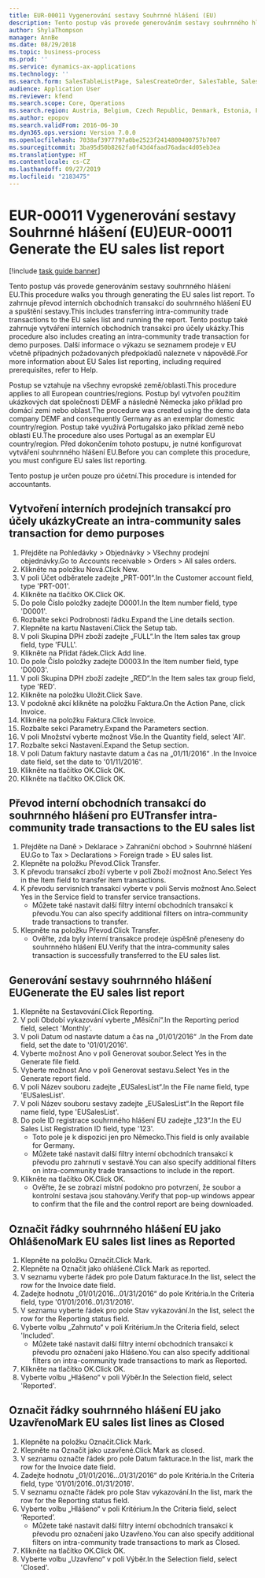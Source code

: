 ```yaml
---
title: EUR-00011 Vygenerování sestavy Souhrnné hlášení (EU)
description: Tento postup vás provede generováním sestavy souhrnného hlášení EU.
author: ShylaThompson
manager: AnnBe
ms.date: 08/29/2018
ms.topic: business-process
ms.prod: ''
ms.service: dynamics-ax-applications
ms.technology: ''
ms.search.form: SalesTableListPage, SalesCreateOrder, SalesTable, SalesEditLines,  EUSalesList, EUSalesListSelection, SysQueryForm, SysLookup
audience: Application User
ms.reviewer: kfend
ms.search.scope: Core, Operations
ms.search.region: Austria, Belgium, Czech Republic, Denmark, Estonia, Finland, France, Germany, Hungary, Ireland, Italy, Latvia, Lithuania, Netherlands, Poland, Spain, Sweden, United Kingdom
ms.author: epopov
ms.search.validFrom: 2016-06-30
ms.dyn365.ops.version: Version 7.0.0
ms.openlocfilehash: 7038af3977797a0be2523f2414800400757b7007
ms.sourcegitcommit: 3ba95d50b8262fa0f43d4faad76adac4d05eb3ea
ms.translationtype: HT
ms.contentlocale: cs-CZ
ms.lasthandoff: 09/27/2019
ms.locfileid: "2183475"
---
```

# <a name="eur-00011-generate-the-eu-sales-list-report"></a><span data-ttu-id="fc799-103">EUR-00011 Vygenerování sestavy Souhrnné hlášení (EU)</span><span class="sxs-lookup"><span data-stu-id="fc799-103">EUR-00011 Generate the EU sales list report</span></span>

[!include [task guide banner](../../includes/task-guide-banner.md)]

<span data-ttu-id="fc799-104">Tento postup vás provede generováním sestavy souhrnného hlášení EU.</span><span class="sxs-lookup"><span data-stu-id="fc799-104">This procedure walks you through generating the EU sales list report.</span></span> <span data-ttu-id="fc799-105">To zahrnuje převod interních obchodních transakcí do souhrnného hlášení EU a spuštění sestavy.</span><span class="sxs-lookup"><span data-stu-id="fc799-105">This includes transferring intra-community trade transactions to the EU sales list and running the report.</span></span> <span data-ttu-id="fc799-106">Tento postup také zahrnuje vytváření interních obchodních transakcí pro účely ukázky.</span><span class="sxs-lookup"><span data-stu-id="fc799-106">This procedure also includes creating an intra-community trade transaction for demo purposes.</span></span> <span data-ttu-id="fc799-107">Další informace o výkazu se seznamem prodeje v EU včetně případných požadovaných předpokladů naleznete v nápovědě.</span><span class="sxs-lookup"><span data-stu-id="fc799-107">For more information about EU Sales list reporting, including required prerequisites, refer to Help.</span></span>

<span data-ttu-id="fc799-108">Postup se vztahuje na všechny evropské země/oblasti.</span><span class="sxs-lookup"><span data-stu-id="fc799-108">This procedure applies to all European countries/regions.</span></span> <span data-ttu-id="fc799-109">Postup byl vytvořen použitím ukázkových dat společnosti DEMF a následně Německa jako příklad pro domácí zemi nebo oblast.</span><span class="sxs-lookup"><span data-stu-id="fc799-109">The procedure was created using the demo data company DEMF and consequently Germany as an exemplar domestic country/region.</span></span> <span data-ttu-id="fc799-110">Postup také využívá Portugalsko jako příklad země nebo oblasti EU.</span><span class="sxs-lookup"><span data-stu-id="fc799-110">The procedure also uses Portugal as an exemplar EU country/region.</span></span> <span data-ttu-id="fc799-111">Před dokončením tohoto postupu, je nutné konfigurovat vytváření souhrnného hlášení EU.</span><span class="sxs-lookup"><span data-stu-id="fc799-111">Before you can complete this procedure, you must configure EU sales list reporting.</span></span>

<span data-ttu-id="fc799-112">Tento postup je určen pouze pro účetní.</span><span class="sxs-lookup"><span data-stu-id="fc799-112">This procedure is intended for accountants.</span></span>


## <a name="create-an-intra-community-sales-transaction-for-demo-purposes"></a><span data-ttu-id="fc799-113">Vytvoření interních prodejních transakcí pro účely ukázky</span><span class="sxs-lookup"><span data-stu-id="fc799-113">Create an intra-community sales transaction for demo purposes</span></span>
1. <span data-ttu-id="fc799-114">Přejděte na Pohledávky > Objednávky > Všechny prodejní objednávky.</span><span class="sxs-lookup"><span data-stu-id="fc799-114">Go to Accounts receivable > Orders > All sales orders.</span></span>
2. <span data-ttu-id="fc799-115">Klikněte na položku Nová.</span><span class="sxs-lookup"><span data-stu-id="fc799-115">Click New.</span></span>
3. <span data-ttu-id="fc799-116">V poli Účet odběratele zadejte „PRT-001“.</span><span class="sxs-lookup"><span data-stu-id="fc799-116">In the Customer account field, type 'PRT-001'.</span></span>
4. <span data-ttu-id="fc799-117">Klikněte na tlačítko OK.</span><span class="sxs-lookup"><span data-stu-id="fc799-117">Click OK.</span></span>
5. <span data-ttu-id="fc799-118">Do pole Číslo položky zadejte D0001.</span><span class="sxs-lookup"><span data-stu-id="fc799-118">In the Item number field, type 'D0001'.</span></span>
6. <span data-ttu-id="fc799-119">Rozbalte sekci Podrobnosti řádku.</span><span class="sxs-lookup"><span data-stu-id="fc799-119">Expand the Line details section.</span></span>
7. <span data-ttu-id="fc799-120">Klepněte na kartu Nastavení.</span><span class="sxs-lookup"><span data-stu-id="fc799-120">Click the Setup tab.</span></span>
8. <span data-ttu-id="fc799-121">V poli Skupina DPH zboží zadejte „FULL“.</span><span class="sxs-lookup"><span data-stu-id="fc799-121">In the Item sales tax group field, type 'FULL'.</span></span>
9. <span data-ttu-id="fc799-122">Klikněte na Přidat řádek.</span><span class="sxs-lookup"><span data-stu-id="fc799-122">Click Add line.</span></span>
10. <span data-ttu-id="fc799-123">Do pole Číslo položky zadejte D0003.</span><span class="sxs-lookup"><span data-stu-id="fc799-123">In the Item number field, type 'D0003'.</span></span>
11. <span data-ttu-id="fc799-124">V poli Skupina DPH zboží zadejte „RED“.</span><span class="sxs-lookup"><span data-stu-id="fc799-124">In the Item sales tax group field, type 'RED'.</span></span>
12. <span data-ttu-id="fc799-125">Klikněte na položku Uložit.</span><span class="sxs-lookup"><span data-stu-id="fc799-125">Click Save.</span></span>
13. <span data-ttu-id="fc799-126">V podokně akcí klikněte na položku Faktura.</span><span class="sxs-lookup"><span data-stu-id="fc799-126">On the Action Pane, click Invoice.</span></span>
14. <span data-ttu-id="fc799-127">Klikněte na položku Faktura.</span><span class="sxs-lookup"><span data-stu-id="fc799-127">Click Invoice.</span></span>
15. <span data-ttu-id="fc799-128">Rozbalte sekci Parametry.</span><span class="sxs-lookup"><span data-stu-id="fc799-128">Expand the Parameters section.</span></span>
16. <span data-ttu-id="fc799-129">V poli Množství vyberte možnost Vše.</span><span class="sxs-lookup"><span data-stu-id="fc799-129">In the Quantity field, select 'All'.</span></span>
17. <span data-ttu-id="fc799-130">Rozbalte sekci Nastavení.</span><span class="sxs-lookup"><span data-stu-id="fc799-130">Expand the Setup section.</span></span>
18. <span data-ttu-id="fc799-131">V poli Datum faktury nastavte datum a čas na „01/11/2016“ .</span><span class="sxs-lookup"><span data-stu-id="fc799-131">In the Invoice date field, set the date to '01/11/2016'.</span></span>
19. <span data-ttu-id="fc799-132">Klikněte na tlačítko OK.</span><span class="sxs-lookup"><span data-stu-id="fc799-132">Click OK.</span></span>
20. <span data-ttu-id="fc799-133">Klikněte na tlačítko OK.</span><span class="sxs-lookup"><span data-stu-id="fc799-133">Click OK.</span></span>

## <a name="transfer-intra-community-trade-transactions-to-the-eu-sales-list"></a><span data-ttu-id="fc799-134">Převod interní obchodních transakcí do souhrnného hlášení pro EU</span><span class="sxs-lookup"><span data-stu-id="fc799-134">Transfer intra-community trade transactions to the EU sales list</span></span>
1. <span data-ttu-id="fc799-135">Přejděte na Daně > Deklarace > Zahraniční obchod > Souhrnné hlášení EU.</span><span class="sxs-lookup"><span data-stu-id="fc799-135">Go to Tax > Declarations > Foreign trade > EU sales list.</span></span>
2. <span data-ttu-id="fc799-136">Klepněte na položku Převod.</span><span class="sxs-lookup"><span data-stu-id="fc799-136">Click Transfer.</span></span>
3. <span data-ttu-id="fc799-137">K převodu transakcí zboží vyberte v poli Zboží možnost Ano.</span><span class="sxs-lookup"><span data-stu-id="fc799-137">Select Yes in the Item field to transfer item transactions.</span></span>
4. <span data-ttu-id="fc799-138">K převodu servisních transakcí vyberte v poli Servis možnost Ano.</span><span class="sxs-lookup"><span data-stu-id="fc799-138">Select Yes in the Service field to transfer service transactions.</span></span>
    * <span data-ttu-id="fc799-139">Můžete také nastavit další filtry interní obchodních transakcí k převodu.</span><span class="sxs-lookup"><span data-stu-id="fc799-139">You can also specify additional filters on intra-community trade transactions to transfer.</span></span>  
5. <span data-ttu-id="fc799-140">Klepněte na položku Převod.</span><span class="sxs-lookup"><span data-stu-id="fc799-140">Click Transfer.</span></span>
    * <span data-ttu-id="fc799-141">Ověřte, zda byly interní transakce prodeje úspěšně přeneseny do souhrnného hlášení EU.</span><span class="sxs-lookup"><span data-stu-id="fc799-141">Verify that the intra-community sales transaction is successfully transferred to the EU sales list.</span></span>  

## <a name="generate-the-eu-sales-list-report"></a><span data-ttu-id="fc799-142">Generování sestavy souhrnného hlášení EU</span><span class="sxs-lookup"><span data-stu-id="fc799-142">Generate the EU sales list report</span></span>
1. <span data-ttu-id="fc799-143">Klepněte na Sestavování.</span><span class="sxs-lookup"><span data-stu-id="fc799-143">Click Reporting.</span></span>
2. <span data-ttu-id="fc799-144">V poli Období vykazování vyberte „Měsíční“.</span><span class="sxs-lookup"><span data-stu-id="fc799-144">In the Reporting period field, select 'Monthly'.</span></span>
3. <span data-ttu-id="fc799-145">V poli Datum od nastavte datum a čas na „01/01/2016“ .</span><span class="sxs-lookup"><span data-stu-id="fc799-145">In the From date field, set the date to '01/01/2016'.</span></span>
4. <span data-ttu-id="fc799-146">Vyberte možnost Ano v poli Generovat soubor.</span><span class="sxs-lookup"><span data-stu-id="fc799-146">Select Yes in the Generate file field.</span></span>
5. <span data-ttu-id="fc799-147">Vyberte možnost Ano v poli Generovat sestavu.</span><span class="sxs-lookup"><span data-stu-id="fc799-147">Select Yes in the Generate report field.</span></span>
6. <span data-ttu-id="fc799-148">V poli Název souboru zadejte „EUSalesList“.</span><span class="sxs-lookup"><span data-stu-id="fc799-148">In the File name field, type 'EUSalesList'.</span></span>
7. <span data-ttu-id="fc799-149">V poli Název souboru sestavy zadejte „EUSalesList“.</span><span class="sxs-lookup"><span data-stu-id="fc799-149">In the Report file name field, type 'EUSalesList'.</span></span>
8. <span data-ttu-id="fc799-150">Do pole ID registrace souhrnného hlášení EU zadejte „123“.</span><span class="sxs-lookup"><span data-stu-id="fc799-150">In the EU Sales List Registration ID field, type '123'.</span></span>
    * <span data-ttu-id="fc799-151">Toto pole je k dispozici jen pro Německo.</span><span class="sxs-lookup"><span data-stu-id="fc799-151">This field is only available for Germany.</span></span>  
    * <span data-ttu-id="fc799-152">Můžete také nastavit další filtry interní obchodních transakcí k převodu pro zahrnutí v sestavě.</span><span class="sxs-lookup"><span data-stu-id="fc799-152">You can also specify additional filters on intra-community trade transactions to include in the report.</span></span>  
9. <span data-ttu-id="fc799-153">Klikněte na tlačítko OK.</span><span class="sxs-lookup"><span data-stu-id="fc799-153">Click OK.</span></span>
    * <span data-ttu-id="fc799-154">Ověřte, že se zobrazí místní podokno pro potvrzení, že soubor a kontrolní sestava jsou stahovány.</span><span class="sxs-lookup"><span data-stu-id="fc799-154">Verify that pop-up windows appear to confirm that the file and the control report are being downloaded.</span></span>  

## <a name="mark-eu-sales-list-lines-as-reported"></a><span data-ttu-id="fc799-155">Označit řádky souhrnného hlášení EU jako Ohlášeno</span><span class="sxs-lookup"><span data-stu-id="fc799-155">Mark EU sales list lines as Reported</span></span>
1. <span data-ttu-id="fc799-156">Klepněte na položku Označit.</span><span class="sxs-lookup"><span data-stu-id="fc799-156">Click Mark.</span></span>
2. <span data-ttu-id="fc799-157">Klepněte na Označit jako ohlášené.</span><span class="sxs-lookup"><span data-stu-id="fc799-157">Click Mark as reported.</span></span>
3. <span data-ttu-id="fc799-158">V seznamu vyberte řádek pro pole Datum fakturace.</span><span class="sxs-lookup"><span data-stu-id="fc799-158">In the list, select the row for the Invoice date field.</span></span>
4. <span data-ttu-id="fc799-159">Zadejte hodnotu „01/01/2016…01/31/2016“ do pole Kritéria.</span><span class="sxs-lookup"><span data-stu-id="fc799-159">In the Criteria field, type '01/01/2016..01/31/2016'.</span></span>
5. <span data-ttu-id="fc799-160">V seznamu vyberte řádek pro pole Stav vykazování.</span><span class="sxs-lookup"><span data-stu-id="fc799-160">In the list, select the row for the Reporting status field.</span></span>
6. <span data-ttu-id="fc799-161">Vyberte volbu „Zahrnuto“ v poli Kritérium.</span><span class="sxs-lookup"><span data-stu-id="fc799-161">In the Criteria field, select 'Included'.</span></span>
    * <span data-ttu-id="fc799-162">Můžete také nastavit další filtry interní obchodních transakcí k převodu pro označení jako Hlášeno.</span><span class="sxs-lookup"><span data-stu-id="fc799-162">You can also specify additional filters on intra-community trade transactions to mark as Reported.</span></span>  
7. <span data-ttu-id="fc799-163">Klikněte na tlačítko OK.</span><span class="sxs-lookup"><span data-stu-id="fc799-163">Click OK.</span></span>
8. <span data-ttu-id="fc799-164">Vyberte volbu „Hlášeno“ v poli Výběr.</span><span class="sxs-lookup"><span data-stu-id="fc799-164">In the Selection field, select 'Reported'.</span></span>

## <a name="mark-eu-sales-list-lines-as-closed"></a><span data-ttu-id="fc799-165">Označit řádky souhrnného hlášení EU jako Uzavřeno</span><span class="sxs-lookup"><span data-stu-id="fc799-165">Mark EU sales list lines as Closed</span></span>
1. <span data-ttu-id="fc799-166">Klepněte na položku Označit.</span><span class="sxs-lookup"><span data-stu-id="fc799-166">Click Mark.</span></span>
2. <span data-ttu-id="fc799-167">Klepněte na Označit jako uzavřené.</span><span class="sxs-lookup"><span data-stu-id="fc799-167">Click Mark as closed.</span></span>
3. <span data-ttu-id="fc799-168">V seznamu označte řádek pro pole Datum fakturace.</span><span class="sxs-lookup"><span data-stu-id="fc799-168">In the list, mark the row for the Invoice date field.</span></span>
4. <span data-ttu-id="fc799-169">Zadejte hodnotu „01/01/2016…01/31/2016“ do pole Kritéria.</span><span class="sxs-lookup"><span data-stu-id="fc799-169">In the Criteria field, type '01/01/2016..01/31/2016'.</span></span>
5. <span data-ttu-id="fc799-170">V seznamu označte řádek pro pole Stav vykazování.</span><span class="sxs-lookup"><span data-stu-id="fc799-170">In the list, mark the row for the Reporting status field.</span></span>
6. <span data-ttu-id="fc799-171">Vyberte volbu „Hlášeno“ v poli Kritérium.</span><span class="sxs-lookup"><span data-stu-id="fc799-171">In the Criteria field, select ‘Reported’.</span></span>
    * <span data-ttu-id="fc799-172">Můžete také nastavit další filtry interní obchodních transakcí k převodu pro označení jako Uzavřeno.</span><span class="sxs-lookup"><span data-stu-id="fc799-172">You can also specify additional filters on intra-community trade transactions to mark as Closed.</span></span>  
7. <span data-ttu-id="fc799-173">Klikněte na tlačítko OK.</span><span class="sxs-lookup"><span data-stu-id="fc799-173">Click OK.</span></span>
8. <span data-ttu-id="fc799-174">Vyberte volbu „Uzavřeno“ v poli Výběr.</span><span class="sxs-lookup"><span data-stu-id="fc799-174">In the Selection field, select 'Closed'.</span></span>

